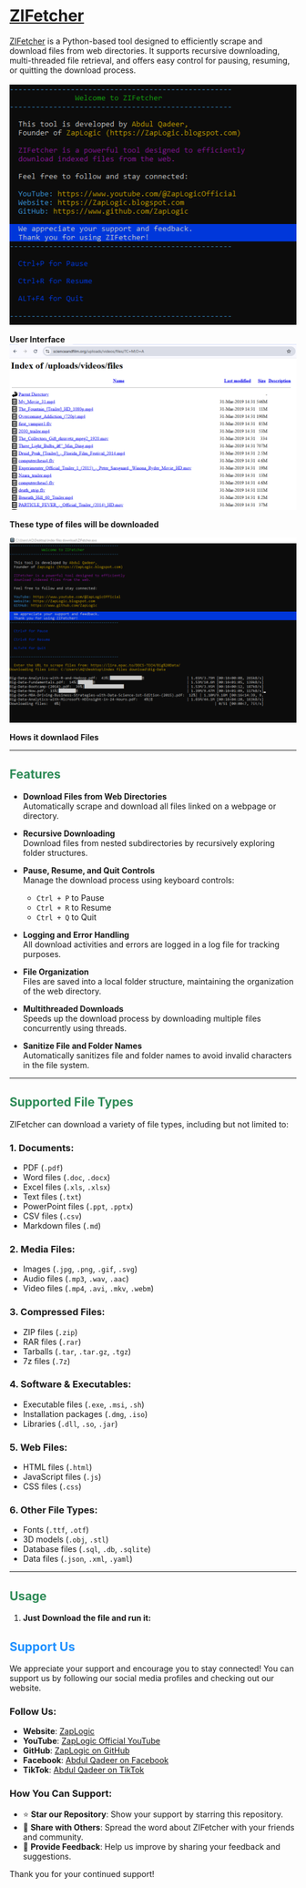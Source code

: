 # <span style="color:#1E90FF;">[ZIFetcher](https://ZapLogic.blogspot.com)</span>

<span style="color:#1E90FF;"><a href="https://ZapLogic.blogspot.com">ZIFetcher</a></span> is a Python-based tool designed to efficiently scrape and download files from web directories. It supports recursive downloading, multi-threaded file retrieval, and offers easy control for pausing, resuming, or quitting the download process.

![ZIFetcher Logo](https://github.com/ZapLogic/ZIFetcher/blob/main/ZIFetcher%201.PNG?raw=true)
  <!-- Replace with your logo image URL -->
**User Interface** 
![ZIFetcher Logo](https://github.com/ZapLogic/ZIFetcher/blob/main/ZIFetcher%202.PNG?raw=true)

**These type of files will be downloaded** 

![ZIFetcher Logo](https://github.com/ZapLogic/ZIFetcher/blob/main/ZIFetcher.PNG?raw=true)

**Hows it downlaod Files** 

---

## <span style="color:#2E8B57;">Features</span>

- **Download Files from Web Directories**  
  Automatically scrape and download all files linked on a webpage or directory.

- **Recursive Downloading**  
  Download files from nested subdirectories by recursively exploring folder structures.
  
- **Pause, Resume, and Quit Controls**  
  Manage the download process using keyboard controls:  
  - `Ctrl + P` to Pause  
  - `Ctrl + R` to Resume  
  - `Ctrl + Q` to Quit

- **Logging and Error Handling**  
  All download activities and errors are logged in a log file for tracking purposes.

- **File Organization**  
  Files are saved into a local folder structure, maintaining the organization of the web directory.

- **Multithreaded Downloads**  
  Speeds up the download process by downloading multiple files concurrently using threads.

- **Sanitize File and Folder Names**  
  Automatically sanitizes file and folder names to avoid invalid characters in the file system.

---

## <span style="color:#2E8B57;">Supported File Types</span>

ZIFetcher can download a variety of file types, including but not limited to:

### 1. **Documents:**
   - PDF (`.pdf`)
   - Word files (`.doc`, `.docx`)
   - Excel files (`.xls`, `.xlsx`)
   - Text files (`.txt`)
   - PowerPoint files (`.ppt`, `.pptx`)
   - CSV files (`.csv`)
   - Markdown files (`.md`)

### 2. **Media Files:**
   - Images (`.jpg`, `.png`, `.gif`, `.svg`)
   - Audio files (`.mp3`, `.wav`, `.aac`)
   - Video files (`.mp4`, `.avi`, `.mkv`, `.webm`)

### 3. **Compressed Files:**
   - ZIP files (`.zip`)
   - RAR files (`.rar`)
   - Tarballs (`.tar`, `.tar.gz`, `.tgz`)
   - 7z files (`.7z`)

### 4. **Software & Executables:**
   - Executable files (`.exe`, `.msi`, `.sh`)
   - Installation packages (`.dmg`, `.iso`)
   - Libraries (`.dll`, `.so`, `.jar`)

### 5. **Web Files:**
   - HTML files (`.html`)
   - JavaScript files (`.js`)
   - CSS files (`.css`)

### 6. **Other File Types:**
   - Fonts (`.ttf`, `.otf`)
   - 3D models (`.obj`, `.stl`)
   - Database files (`.sql`, `.db`, `.sqlite`)
   - Data files (`.json`, `.xml`, `.yaml`)

---

## <span style="color:#2E8B57;">Usage</span>

1. **Just Download the file and run it:**

## <span style="color:#1E90FF;">Support Us</span>

We appreciate your support and encourage you to stay connected! You can support us by following our social media profiles and checking out our website.

### Follow Us:
- **Website**: [ZapLogic](https://zaplogic.blogspot.com)
- **YouTube**: [ZapLogic Official YouTube](https://www.youtube.com/@ZapLogicOfficial)
- **GitHub**: [ZapLogic on GitHub](https://www.github.com/ZapLogic)
- **Facebook**: [Abdul Qadeer on Facebook](https://www.facebook.com/AbdulQadeer60814)
- **TikTok**: [Abdul Qadeer on TikTok](https://www.tiktok.com/@AbdulQadeer60814)

### How You Can Support:
- ⭐ **Star our Repository**: Show your support by starring this repository.
- 📢 **Share with Others**: Spread the word about ZIFetcher with your friends and community.
- 💬 **Provide Feedback**: Help us improve by sharing your feedback and suggestions.

Thank you for your continued support!

   
